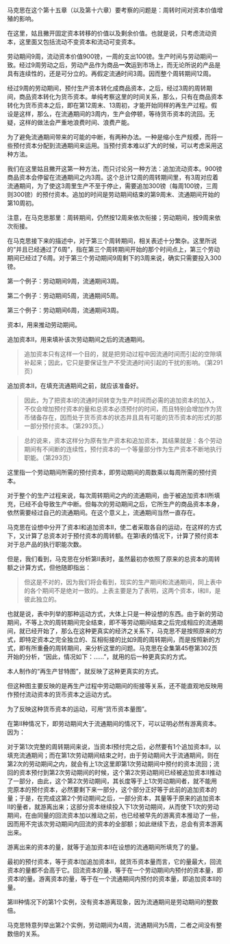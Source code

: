 马克思在这个第十五章（以及第十六章）要考察的问题是：周转时间对资本价值增殖的影响。

在这里，姑且撇开固定资本转移的价值以及剩余价值。也就是说，只考虑流动资本，这里面又包括流动不变资本和流动可变资本。

劳动期间9周，流动资本价值900镑，一周的支出100镑。生产时间与劳动期间一致。经过9周劳动之后，劳动产品作为商品**一次**运到市场上，而无论所说的产品是具有连续性的，还是可分立的。再假定流通时间3周。因而整个周转期间12周。

经过9周的劳动期间，预付生产资本转化成商品资本，之后，经过3周的周转期间，商品资本转化为货币资本。单纯考察这里的时间关系，那么，只有在商品资本转化为货币资本之后，即在第12周末、13周初，才能开始同样的再生产过程。假设是这样，那么，在流通期间的3周内，生产会停顿，等待货币资本的流回。无疑，这样的做法会严重地浪费时间、浪费产能。

为了避免流通期间带来的可能的中断，有两种办法。一种是缩小生产规模，而将一些预付资本分配到流通期间来运用。当预付资本难以扩大的时候，可以考虑采用这种方法。

我们在这里姑且撇开这第一种方法，而只讨论另一种方法：追加流动资本。900镑商品资本会停留在流通期间之内3周。这个总计12周的周转期间里，有3周对应着流通期间，为了使这3周里生产不至于停止，需要追加300镑（每周100镑，三周则300镑）的预付资本。追加的时间是劳动期间结束的第9周末、流通期间开始的第10周初。

注意，在马克思那里：周转期间，仍然按12周来依次衔接；劳动期间，按9周来依次衔接。

在马克思接下来的描述中，对于第三个周转期间，相关表述十分繁杂。这里所说的“并且已经通过了6周”，指在第三个周转期间开始的那个时间点上，第三个劳动期间已经过了6周。对于第三个劳动期间9周剩下的3周来说，确实只需要投入300镑。

第一个例子：劳动期间9周，流通期间3周。

第二个例子：劳动期间5周，流通期间5周。

第三个例子：劳动期间6周，流通期间3周。

资本I，用来推动劳动期间。

追加资本II，用来填补该次劳动期间之后的流通期间。

> 追加资本只有这样一个目的，就是把劳动过程中因流通时间而引起的空隙填补起来；因此，它只是要保证生产不受流通时间引起的干扰的影响。（第291页）

追加资本II，在填充流通期间之前，就应该准备好。

> 因此，为了把资本I的流通时间转变为生产时间而必需的追加资本的加入，不仅会增加预付资本的量和总资本必须预付的时间，而且特别会增加作为货币储备存在，因而处于货币资本的状态井且具有可能的货币资本的形式的那一部分预付资本。（第293页。）

> 总的说来，资本这样分为原有生产资本和追加资本，其结果就是：各个劳动期间有不间断的连续性，预付资本的一个等量部分作为生产资本不断地执行职能。（第293页）

这里指一个劳动期间所需的预付资本，即劳动期间的周数乘以每周所需的预付资本。

对于整个的生产过程来说，每次周转期间之内的流通期间，由于被追加资本II所填充，已经不会导致生产中断。但每次的劳动期间之后，它所生产的商品资本本身，依然需要经过自己的流通期间。在这个意义上，流通期间当然一直存在。

马克思在设想中分开了资本I和追加资本II，使二者采取各自的运动，在这样的方式下，又计算了总资本对于预付资本的周转额。在第I表的情况下，计算了预付资本对于总产品的执行职能次数。

但是，我们看到，马克思在分析第II表时，虽然最初亦依照了原来的总资本的周转额之计算方式，但他随即指出：

> 但这是不对的，因为我们将会看到，现实的生产期间和流通期间，同上表中的各个期间不是绝对一致的。上表主要是为了表明，这两个资本，I和II，是彼此独立的。

也就是说，表中列举的那种运动方式，大体上只是一种设想的东西。由于新的劳动期间，不等上次的周转期间完全结束，即不等劳动期间结束之后完成相应的流通期间，就已经开始了，那么在这种更真实的经济之关系下，马克思不是按照原来的方式，即特定资本之完全独立的、互相衔接的比如9周的周转期间，而是按照新的方式，即有所重叠的周转期间，来分析这里的问题。马克思在全集第45卷第302页开始的分析，“因此，情况如下：……”，就用的后一种更真实的方式。

本人制作的“再生产甘特图”，就反映了这种更真实的方式。

但这种图主要反映的是再生产过程中劳动期间的衔接等关系，还不能直观地反映用作预付流动资本的货币资本之运动方式。

为了反映这种货币资本的运动，可用“货币资本量图”。

在第II种情况下，即劳动期间大于流通期间的情况下，可以证明必然有游离资本。因为：

对于第1次完整的周转期间来说，当资本I预付完之后，必然要有1个追加资本II，以填充流通期间；而在第1次劳动期间结束之时，由于劳动期间大于流通期间，则在第2次的劳动期间之内，就会有上1次这里即第1次劳动期间中预付的资本流回；流回的资本预付到第2次劳动期间的时候，这个第2次劳动期间已经被追加资本II推动了一部分，由此，这个第2次劳动期间，其长度等于上1次劳动期间者，就不能用完原本的预付资本，必然要剩下来一部分，这个部分正好等于此前的追加资本的量；于是，在完成这第2个劳动期间之后，一部分资本，其量等于原来的追加资本II的量者，就游离出来；这部分资本继续投入下1次劳动期间，从而使下1次的劳动期间，在由同量的回流资本加以推动之前，也已经被早先的游离资本推动了一些，因而用不完该次劳动期间内回流的资本的全部额；如此继续下去，总会有资本游离出来。

游离出来的资本的量，就等于追加资本II在设想的流通期间所填充了的量。

最初的预付资本，等于资本I加追加资本II，就货币资本量而言，它的量最大，回流资本的量都不会高于它。回流资本的量，等于在一个劳动期间内预付的资本量，即资本I的量。游离资本的量，等于在一个流通期间内预付的资本量，即追加资本II的量。

第III种情况下的第1个实例，没有资本游离现象，因为流通期间是劳动期间的整数倍。

马克思特意列举出第2个实例，劳动期间为4周，流通期间为5周，二者之间没有整数倍的关系。
